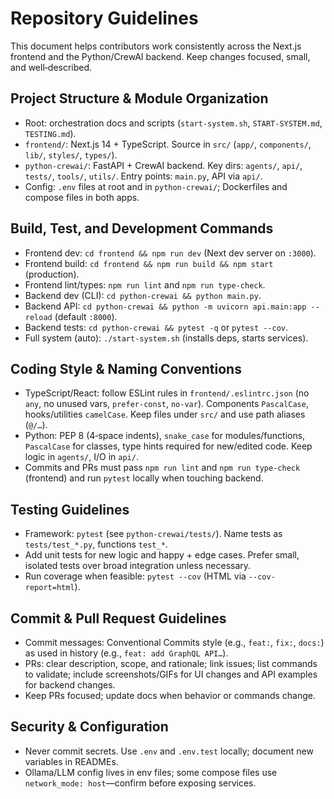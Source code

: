 # Repository Guidelines

This document helps contributors work consistently across the Next.js frontend and the Python/CrewAI backend. Keep changes focused, small, and well‑described.

## Project Structure & Module Organization
- Root: orchestration docs and scripts (`start-system.sh`, `START-SYSTEM.md`, `TESTING.md`).
- `frontend/`: Next.js 14 + TypeScript. Source in `src/` (`app/`, `components/`, `lib/`, `styles/`, `types/`).
- `python-crewai/`: FastAPI + CrewAI backend. Key dirs: `agents/`, `api/`, `tests/`, `tools/`, `utils/`. Entry points: `main.py`, API via `api/`.
- Config: `.env` files at root and in `python-crewai/`; Dockerfiles and compose files in both apps.

## Build, Test, and Development Commands
- Frontend dev: `cd frontend && npm run dev` (Next dev server on `:3000`).
- Frontend build: `cd frontend && npm run build && npm start` (production).
- Frontend lint/types: `npm run lint` and `npm run type-check`.
- Backend dev (CLI): `cd python-crewai && python main.py`.
- Backend API: `cd python-crewai && python -m uvicorn api.main:app --reload` (default `:8000`).
- Backend tests: `cd python-crewai && pytest -q` or `pytest --cov`.
- Full system (auto): `./start-system.sh` (installs deps, starts services).

## Coding Style & Naming Conventions
- TypeScript/React: follow ESLint rules in `frontend/.eslintrc.json` (no `any`, no unused vars, `prefer-const`, `no-var`). Components `PascalCase`, hooks/utilities `camelCase`. Keep files under `src/` and use path aliases (`@/…`).
- Python: PEP 8 (4‑space indents), `snake_case` for modules/functions, `PascalCase` for classes, type hints required for new/edited code. Keep logic in `agents/`, I/O in `api/`.
- Commits and PRs must pass `npm run lint` and `npm run type-check` (frontend) and run `pytest` locally when touching backend.

## Testing Guidelines
- Framework: `pytest` (see `python-crewai/tests/`). Name tests as `tests/test_*.py`, functions `test_*`.
- Add unit tests for new logic and happy + edge cases. Prefer small, isolated tests over broad integration unless necessary.
- Run coverage when feasible: `pytest --cov` (HTML via `--cov-report=html`).

## Commit & Pull Request Guidelines
- Commit messages: Conventional Commits style (e.g., `feat:`, `fix:`, `docs:`) as used in history (e.g., `feat: add GraphQL API…`).
- PRs: clear description, scope, and rationale; link issues; list commands to validate; include screenshots/GIFs for UI changes and API examples for backend changes.
- Keep PRs focused; update docs when behavior or commands change.

## Security & Configuration
- Never commit secrets. Use `.env` and `.env.test` locally; document new variables in READMEs.
- Ollama/LLM config lives in env files; some compose files use `network_mode: host`—confirm before exposing services.
